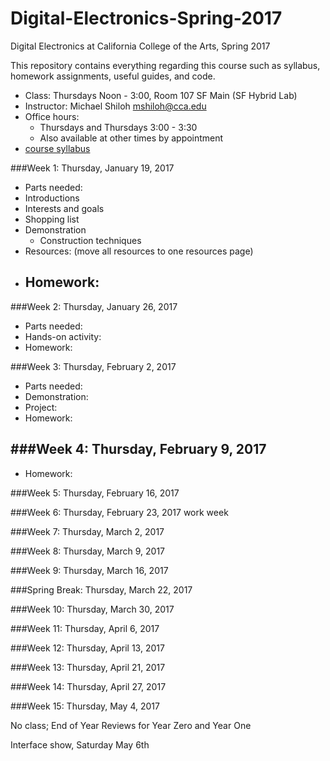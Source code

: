 # Digital-Electronics-Spring-2017
Digital Electronics at California College of the Arts, Spring 2017 

This repository contains everything regarding this course such as syllabus, homework assignments, useful guides, and code.

* Class: Thursdays Noon - 3:00, Room 107 SF Main (SF Hybrid Lab)
* Instructor: Michael Shiloh mshiloh@cca.edu
* Office hours: 
	* Thursdays and Thursdays 3:00 - 3:30
	* Also available at other times by appointment
* [course syllabus](syllabus.pdf)

###Week 1: Thursday, January 19, 2017
- Parts needed: 
- Introductions
- Interests and goals
- Shopping list
- Demonstration
	- Construction techniques
- Resources:  (move all resources to one resources page)
- Homework:
	- 

###Week 2: Thursday, January 26, 2017
- Parts needed: 
- Hands-on activity: 
- Homework:

###Week 3: Thursday, February 2, 2017
- Parts needed: 
- Demonstration: 
- Project: 
- Homework:

###Week 4: Thursday, February 9, 2017
- 
- Homework: 
	

###Week 5: Thursday, February 16, 2017

###Week 6: Thursday, February 23, 2017
	work week

###Week 7: Thursday, March 2, 2017

###Week 8: Thursday, March 9, 2017

###Week 9: Thursday, March 16, 2017

###Spring Break: Thursday, March 22, 2017

###Week 10: Thursday, March 30, 2017

###Week 11: Thursday, April 6, 2017

###Week 12: Thursday, April 13, 2017

###Week 13: Thursday, April 21, 2017

###Week 14: Thursday, April 27, 2017

###Week 15: Thursday, May 4, 2017

No class;  End of Year Reviews for Year Zero and Year One

Interface show, Saturday May 6th
